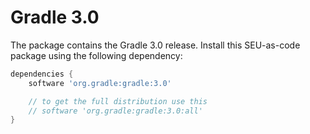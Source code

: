 # Gradle 3.0

The package contains the Gradle 3.0 release. Install this SEU-as-code package
using the following dependency:
```groovy
dependencies {
	software 'org.gradle:gradle:3.0'

	// to get the full distribution use this
	// software 'org.gradle:gradle:3.0:all'
}
```
